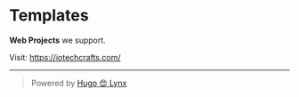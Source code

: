 # Templates

**Web Projects** we support.

Visit: <https://iotechcrafts.com/>

---

> Powered by [Hugo 😍 Lynx](https://github.com/jpanther/lynx) 